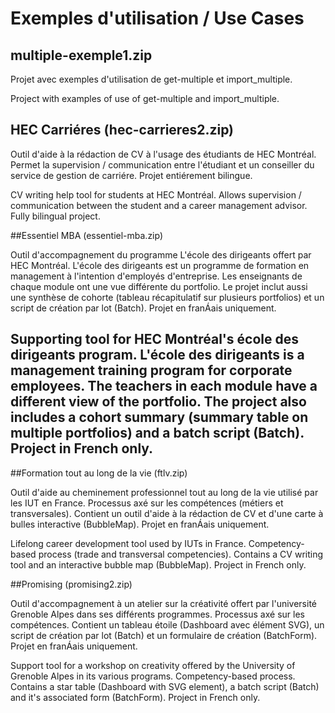 # Exemples d'utilisation / Use Cases


## multiple-exemple1.zip

Projet avec exemples d'utilisation de get-multiple et import_multiple.

Project with examples of use of get-multiple and import_multiple.

## HEC Carriéres (hec-carrieres2.zip)

Outil d'aide à la rédaction de CV à l'usage des étudiants de HEC Montréal.
Permet la supervision / communication entre l'étudiant et un conseiller du service de gestion de carriére.
Projet entiérement bilingue.

CV writing help tool for students at HEC Montréal.
Allows supervision / communication between the student and a career management advisor.
Fully bilingual project.


##Essentiel MBA (essentiel-mba.zip)

Outil d'accompagnement du programme L'école des dirigeants offert par HEC Montréal. L'école des dirigeants est un programme de formation en management à l'intention d'employés d'entreprise.
Les enseignants de chaque module ont une vue différente du portfolio. Le projet inclut aussi une synthèse de cohorte (tableau récapitulatif sur plusieurs portfolios) et un script de création par lot (Batch).
Projet en franÁais uniquement.

Supporting tool for HEC Montréal's école des dirigeants program. L'école des dirigeants is a management training program for corporate employees.
The teachers in each module have a different view of the portfolio. The project also includes a cohort summary (summary table on multiple portfolios) and a batch script (Batch).
Project in French only.
--------------

##Formation tout au long de la vie (ftlv.zip)

Outil d'aide au cheminement professionnel tout au long de la vie utilisé par les IUT en France.
Processus axé sur les compétences (métiers et transversales).
Contient un outil d'aide à la rédaction de CV et d'une carte à bulles interactive (BubbleMap).
Projet en franÁais uniquement.

Lifelong career development tool used by IUTs in France.
Competency-based process (trade and transversal competencies).
Contains a CV writing tool and an interactive bubble map (BubbleMap).
Project in French only.


##Promising (promising2.zip)

Outil d'accompagnement à un atelier sur la créativité offert par l'université Grenoble Alpes dans ses différents programmes.
Processus axé sur les compétences.
Contient un tableau étoile (Dashboard avec élément SVG), un script de création par lot (Batch) et un formulaire de création (BatchForm).
Projet en franÁais uniquement.

Support tool for a workshop on creativity offered by the University of Grenoble Alpes in its various programs.
Competency-based process.
Contains a star table (Dashboard with SVG element), a batch script (Batch) and it's associated form (BatchForm).
Project in French only.